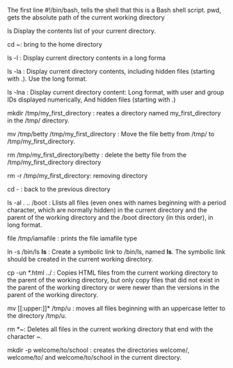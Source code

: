 The first line #!/bin/bash, tells the shell that this is a Bash shell script.
pwd, gets the absolute path of the current working directory 

ls Display the contents list of your current directory.

cd ~: bring to the home directory 

ls -l : Display current directory contents in a long forma

ls -la : Display current directory contents, including hidden files (starting with .). Use the long format.

ls -lna : Display current directory content: 
  Long format, 
  with user and group IDs displayed numerically, 
  And hidden files (starting with .)

mkdir /tmp/my_first_directory : reates a directory named my_first_directory in the /tmp/ directory.

mv /tmp/betty /tmp/my_first_directory : Move the file betty from /tmp/ to /tmp/my_first_directory. 

rm /tmp/my_first_directory/betty : delete the betty file from the /tmp/my_first_directory directory  

rm -r /tmp/my_first_directory: removing directory

cd - : back to the previous directory 

ls -al . .. /boot : Llists all files (even ones with names beginning with a period character, which are normally hidden) in the current directory and the parent of the working directory and the /boot directory (in this order), in long format.

file /tmp/iamafile : prints the file  iamafile type 

ln -s /bin/ls __ls__ : Create a symbolic link to /bin/ls, named __ls__. The symbolic link should be created in the current working directory.

cp -un *.html ../ : Copies HTML files from the current working directory to the parent of the working directory, but only copy files that did not exist in the parent of the working directory or were newer than the versions in the parent of the working directory.

mv [[:upper:]]* /tmp/u : moves all files beginning with an uppercase letter to the directory /tmp/u.

rm *~:  Deletes all files in the current working directory that end with the character ~. 

mkdir -p welcome/to/school : creates the directories welcome/, welcome/to/ and welcome/to/school in the current directory.
